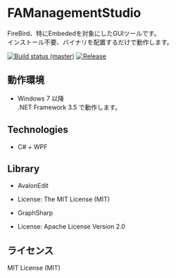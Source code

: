 

# FAManagementStudio
FireBird、特にEmbededを対象にしたGUIツールです。  
インストール不要、バイナリを配置するだけで動作します。
  
[![Build status (master)](https://img.shields.io/appveyor/ci/kowill/FAManagementStudio.svg?style=flat-square)](https://ci.appveyor.com/project/kowill/famanagementstudio)
[![Release](https://img.shields.io/github/release/degarashi0913/FAManagementStudio.svg?style=flat-square)](https://github.com/degarashi0913/FAManagementStudio/releases/latest)

## 動作環境  
* Windows 7 以降  
.NET Framework 3.5 で動作します。    
  
## Technologies    
* C# + WPF  


## Library
- AvalonEdit  
 - License: The MIT License (MIT)  
  
- GraphSharp  
 - License: Apache License Version 2.0

## ライセンス
MIT License (MIT)